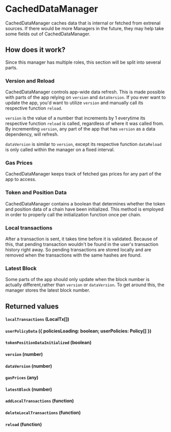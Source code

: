 # CachedDataManager

CachedDataManager caches data that is internal or fetched from extrenal sources. If there would be more Managers in the future, they may help take some fields out of CachedDataManager.

## How does it work?

Since this manager has multiple roles, this section will be split into several parts.

### Version and Reload

CachedDataManager controls app-wide data refresh. This is made possible with parts of the app relying on `version` and `dataVersion`. If you ever want to update the app, you'd want to utilize `version` and manually call its respective function `reload`.

`version` is the value of a number that increments by 1 everytime its respective function `reload` is called, regardless of where it was called from. By incrementing `version`, any part of the app that has `version` as a data dependency, will refresh. 

`dataVersion` is similar to `version`, except its respective function `dataReload` is only called within the manager on a fixed interval.

### Gas Prices

CachedDataManager keeps track of fetched gas prices for any part of the app to access.

### Token and Position Data

CachedDataManager contains a boolean that determines whether the token and position data of a chain have been initialized. This method is employed in order to properly call the initialization function once per chain.

### Local transactions

After a transaction is sent, it takes time before it is validated. Because of this, that pending transaction wouldn't be found in the user's transaction history right away. So pending transactions are stored locally and are removed when the transactions with the same hashes are found.

### Latest Block

Some parts of the app should only update when the block number is actually different,rather than `version` or `dataVersion`. To get around this, the manager stores the latest block number.

## Returned values

#### `localTransactions` (LocalTx[])
#### `userPolicyData` ({ policiesLoading: boolean; userPolicies: Policy[] })
#### `tokenPositionDataInitialized` (boolean)
#### `version` (number)
#### `dataVersion` (number)
#### `gasPrices` (any)
#### `latestBlock` (number)
#### `addLocalTransactions` (function)
#### `deleteLocalTransactions` (function)
#### `reload` (function)
